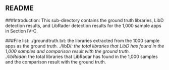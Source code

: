 README
------
###Introduction:
This sub-directory contains the ground truth libraries, LibD detection results, and LibRader detection results for the 1,000 sample apps in Section IV-C.

###File list: 
	./groundtruth.txt: the libraries extracted from the 1000 sample apps as the ground truth.
	./libD/*: the total libraries that LibD has found in the 1,000 samples and comparison result with the ground truth.  
	./libRadar*: the total libraries that LibRadar has found in the 1,000 samples and the comparison result with the ground truth. 